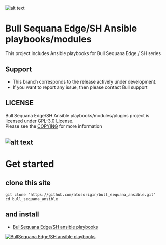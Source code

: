 ![alt text](https://atos.net/wp-content/uploads/2019/05/BullSequana-Edge-1.png) 

# Bull Sequana Edge/SH Ansible playbooks/modules 

This project includes Ansible playbooks for Bull Sequana Edge / SH series

## Support
  * This branch corresponds to the release actively under development.
  * If you want to report any issue, then please contact Bull support 
  
## LICENSE
Bull Sequana Edge/SH Ansible playbooks/modules/plugins project is licensed under GPL-3.0 License.  
Please see the [COPYING](./COPYING.md) for more information

![alt text](https://atos.net/wp-content/uploads/2019/05/BullSequanaEdge_Atos.png)  
-----
# Get started 
## clone this site
```
git clone "https://github.com/atosorigin/bull_sequana_ansible.git"
cd bull_sequana_ansible
```

## and install 

- [BullSequana Edge/SH ansible playbooks](./ansible/readme.md)

[![BullSequana Edge/SH ansible playbooks](https://img.youtube.com/vi/5RTAYFUG6mQ/0.jpg)](https://www.youtube.com/watch?v=5RTAYFUG6mQ)